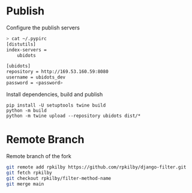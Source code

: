 # Publish

Configure the publish servers

```bash
> cat ~/.pypirc
[distutils]
index-servers =
    ubidots

[ubidots]
repository = http://169.53.160.59:8080
username = ubidots_dev
password = <password>
```

Install dependencies, build and publish

```
pip install -U setuptools twine build
python -m build
python -m twine upload --repository ubidots dist/*
```

# Remote Branch

Remote branch of the fork

```bash
git remote add rpkilby https://github.com/rpkilby/django-filter.git
git fetch rpkilby
git checkout rpkilby/filter-method-name
git merge main
```
